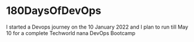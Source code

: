 # 180DaysOfDevOps
I started a Devops journey on the 10 January 2022 and I plan to run till May 10 for a complete Techworld nana DevOps Bootcamp
